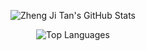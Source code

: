 <!-- 
- 👋 Hi, I’m Zheng Ji Tan
- 👀 I’m interested in ...
- 🌱 I’m currently learning ...
- 💞️ I’m looking to collaborate on ...
- 📫 How to reach me ...
--->

<!--- Repo For Stats Cards: https://github.com/anuraghazra/github-readme-stats --->

<p align="center">
  <img alt="Zheng Ji Tan's GitHub Stats" src="https://github-readme-stats.vercel.app/api?username=Just-ZJ&count_private=true&show_icons=true&include_all_commits=true" />
</p>
<p align="center">
  <img alt="Top Languages" src="https://github-readme-stats.vercel.app/api/top-langs/?username=Just-ZJ&layout=compact&card_width=445&langs_count=8&hide=asp.net,shaderlab" />
</p>
